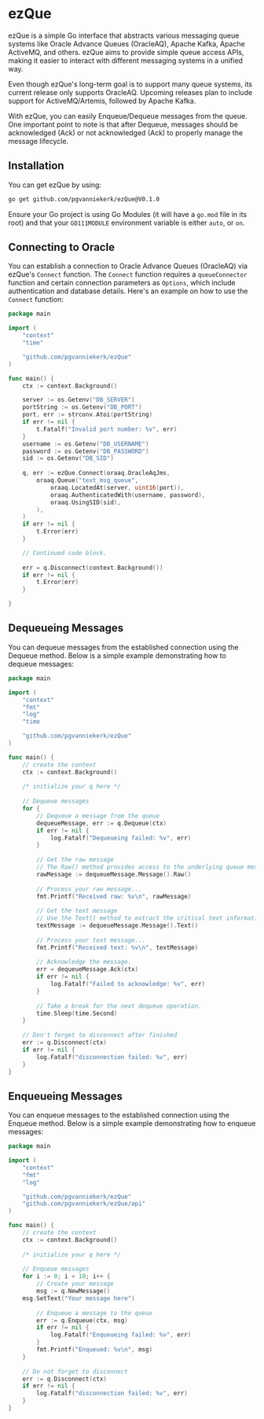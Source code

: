 # ezQue

ezQue is a simple Go interface that abstracts various messaging queue systems like Oracle Advance Queues (OracleAQ), Apache Kafka, Apache ActiveMQ, and others. ezQue aims to provide simple queue access APIs, making it easier to interact with different messaging systems in a unified way.

Even though ezQue's long-term goal is to support many queue systems, its current release only supports OracleAQ. Upcoming releases plan to include support for ActiveMQ/Artemis, followed by Apache Kafka.

With ezQue, you can easily Enqueue/Dequeue messages from the queue. One important point to note is that after Dequeue, messages should be acknowledged (Ack) or not acknowledged (Ack) to properly manage the message lifecycle.

## Installation

You can get ezQue by using:

```sh
go get github.com/pgvanniekerk/ezQue@V0.1.0
```

Ensure your Go project is using Go Modules (it will have a `go.mod` file in its root) and that your `GO111MODULE` environment variable is either `auto`, or `on`.

## Connecting to Oracle

You can establish a connection to Oracle Advance Queues (OracleAQ) via ezQue's `Connect` function. The `Connect` function requires a `queueConnector` function and certain connection parameters as `Options`, which include authentication and database details. Here's an example on how to use the `Connect` function:

```go
package main

import (
    "context"
    "time"

    "github.com/pgvanniekerk/ezQue"
)

func main() {
    ctx := context.Background()

    server := os.Getenv("DB_SERVER")
    portString := os.Getenv("DB_PORT")
    port, err := strconv.Atoi(portString)
    if err != nil {
        t.Fatalf("Invalid port number: %v", err)
    }
    username := os.Getenv("DB_USERNAME")
    password := os.Getenv("DB_PASSWORD")
    sid := os.Getenv("DB_SID")
    
    q, err := ezQue.Connect(oraaq.OracleAqJms,
        oraaq.Queue("text_msg_queue",
            oraaq.LocatedAt(server, uint16(port)),
            oraaq.AuthenticatedWith(username, password),
            oraaq.UsingSID(sid),
        ),
    )
    if err != nil {
        t.Error(err)
    }

    // Continued code block.
	
    err = q.Disconnect(context.Background())
    if err != nil {
        t.Error(err)
    }

}
```

## Dequeueing Messages

You can dequeue messages from the established connection using the Dequeue method. Below is a simple example demonstrating how to dequeue messages:

```go
package main

import (
	"context"
	"fmt"
	"log"
	"time

	"github.com/pgvanniekerk/ezQue"
)

func main() {
    // create the context
    ctx := context.Background()
    
    /* initialize your q here */
    
    // Dequeue messages
    for {
        // Dequeue a message from the queue
        dequeueMessage, err := q.Dequeue(ctx)
        if err != nil {
            log.Fatalf("Dequeueing failed: %v", err)
        }
    
        // Get the raw message
        // The Raw() method provides access to the underlying queue message implementation.
        rawMessage := dequeueMessage.Message().Raw()
    
        // Process your raw message...
        fmt.Printf("Received raw: %v\n", rawMessage)
    
        // Get the text message
        // Use the Text() method to extract the critical text information from the message
        textMessage := dequeueMessage.Message().Text()
    
        // Process your text message...
        fmt.Printf("Received text: %v\n", textMessage)
    
        // Acknowledge the message.
        err = dequeueMessage.Ack(ctx)
        if err != nil {
            log.Fatalf("Failed to acknowledge: %v", err)
        }
    
        // Take a break for the next dequeue operation.
        time.Sleep(time.Second)
    }
    
    // Don't forget to disconnect after finished
    err := q.Disconnect(ctx)
    if err != nil {
        log.Fatalf("disconnection failed: %v", err)
    }
}
```

## Enqueueing Messages

You can enqueue messages to the established connection using the Enqueue method. Below is a simple example demonstrating how to enqueue messages:

```go
package main

import (
	"context"
	"fmt"
	"log"

	"github.com/pgvanniekerk/ezQue"
	"github.com/pgvanniekerk/ezQue/api"
)

func main() {
    // create the context
    ctx := context.Background()
    
    /* initialize your q here */
    
    // Enqueue messages
    for i := 0; i < 10; i++ {
        // Create your message
        msg := q.NewMessage()
	msg.SetText("Your message here")
        
        // Enqueue a message to the queue
        err := q.Enqueue(ctx, msg)
        if err != nil {
            log.Fatalf("Enqueueing failed: %v", err)
        }
        fmt.Printf("Enqueued: %v\n", msg)
    }
    
    // Do not forget to disconnect
    err := q.Disconnect(ctx)
    if err != nil {
        log.Fatalf("disconnection failed: %v", err)
    }
}
```
